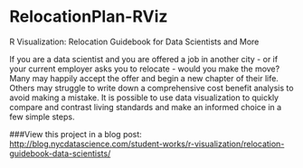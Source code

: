 # RelocationPlan-RViz
R Visualization: Relocation Guidebook for Data Scientists and More

If you are a data scientist and you are offered a job in another city - or if your current employer asks you to relocate - would you make the move? Many may happily accept the offer and begin a new chapter of their life. Others may struggle to write down a comprehensive cost benefit analysis to avoid making a mistake. It is possible to use data visualization to quickly compare and contrast living standards and make an informed choice in a few simple steps. 


###View this project in a blog post: http://blog.nycdatascience.com/student-works/r-visualization/relocation-guidebook-data-scientists/
